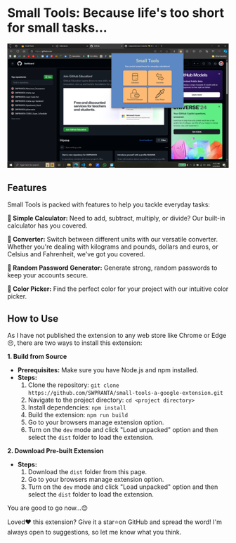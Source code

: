 # Small Tools: Because life's too short for small tasks...

![1725472108382](image/README/1725472108382.png "ScreenShot of the HomePage of the Extension")

## **Features**

Small Tools is packed with features to help you tackle everyday tasks:

**🧮 Simple Calculator:** Need to add, subtract, multiply, or divide? Our built-in calculator has you covered.

**🔄 Converter:**  Switch between different units with our versatile converter. Whether you're dealing with kilograms and pounds, dollars and euros, or Celsius and Fahrenheit, we've got you covered.

**🔐 Random Password Generator:** Generate strong, random passwords to keep your accounts secure.

**🎨 Color Picker:**  Find the perfect color for your project with our intuitive color picker.

## How to Use


As I have not published the extension to any web store like Chrome or Edge😔, there are two ways to install this extension:

**1. Build from Source**

* **Prerequisites:** Make sure you have Node.js and npm installed.
* **Steps:**
  1. Clone the repository: `git clone https://github.com/SWPRANTA/small-tools-a-google-extension.git`
  2. Navigate to the project directory: `cd <project directory>`
  3. Install dependencies: `npm install`
  4. Build the extension: `npm run build`
  5. Go to your browsers manage extension option.
  6. Turn on the `dev` mode and click "Load unpacked" option and then select the `dist` folder to load the extension.

**2. Download Pre-built Extension**

* **Steps:**
  1. Download the `dist` folder from this page.
  2. Go to your browsers manage extension option.
  3. Turn on the `dev` mode and click "Load unpacked" option and then select the `dist` folder to load the extension.

You are good to go now...😊

Loved❤ this extension? Give it a star⭐on GitHub and spread the word! I'm always open to suggestions, so let me know what you think.
